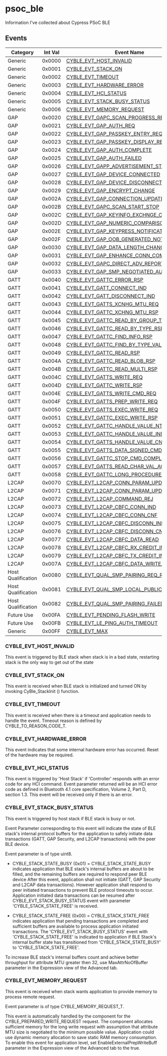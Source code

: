 # psoc_ble
Information I've collected about Cypress PSoC BLE

## Events
| Category | Int Val | Event Name |
| --- | --- | --- |
| Generic | 0x0000 | [CYBLE_EVT_HOST_INVALID](#cyble_evt_host_invalid) |
| Generic | 0x0001 | [CYBLE_EVT_STACK_ON](#cyble_evt_stack_on) |
| Generic | 0x0002 | [CYBLE_EVT_TIMEOUT](#cyble_evt_timeout) |
| Generic | 0x0003 | [CYBLE_EVT_HARDWARE_ERROR](#cyble_evt_hardware_error) |
| Generic | 0x0004 | [CYBLE_EVT_HCI_STATUS](#cyble_evt_hci_status) |
| Generic | 0x0005 | [CYBLE_EVT_STACK_BUSY_STATUS](#cyble_evt_stack_busy_status) |
| Generic | 0x0006 | [CYBLE_EVT_MEMORY_REQUEST](#cyble_evt_memory_request) |
| GAP | 0x0020 | [CYBLE_EVT_GAPC_SCAN_PROGRESS_RESULT](#cyble_evt_gapc_scan_progress_result) |
| GAP | 0x0021 | [CYBLE_EVT_GAP_AUTH_REQ](#cyble_evt_gap_auth_req) |
| GAP | 0x0022 | [CYBLE_EVT_GAP_PASSKEY_ENTRY_REQUEST](#cyble_evt_gap_passkey_entry_request) |
| GAP | 0x0023 | [CYBLE_EVT_GAP_PASSKEY_DISPLAY_REQUEST](#cyble_evt_gap_passkey_display_request) |
| GAP | 0x0024 | [CYBLE_EVT_GAP_AUTH_COMPLETE](#cyble_evt_gap_auth_complete) |
| GAP | 0x0025 | [CYBLE_EVT_GAP_AUTH_FAILED](#cyble_evt_gap_auth_failed) |
| GAP | 0x0026 | [CYBLE_EVT_GAPP_ADVERTISEMENT_START_STOP](#cyble_evt_gapp_advertisement_start_stop) |
| GAP | 0x0027 | [CYBLE_EVT_GAP_DEVICE_CONNECTED](#cyble_evt_gap_device_connected) |
| GAP | 0x0028 | [CYBLE_EVT_GAP_DEVICE_DISCONNECTED](#cyble_evt_gap_device_disconnected) |
| GAP | 0x0029 | [CYBLE_EVT_GAP_ENCRYPT_CHANGE](#cyble_evt_gap_encrypt_change) |
| GAP | 0x002A | [CYBLE_EVT_GAP_CONNECTION_UPDATE_COMPLETE](#cyble_evt_gap_connection_update_complete) |
| GAP | 0x002B | [CYBLE_EVT_GAPC_SCAN_START_STOP](#cyble_evt_gapc_scan_start_stop) |
| GAP | 0x002C | [CYBLE_EVT_GAP_KEYINFO_EXCHNGE_CMPLT](#cyble_evt_gap_keyinfo_exchnge_cmplt) |
| GAP | 0x002D | [CYBLE_EVT_GAP_NUMERIC_COMPARISON_REQUEST](#cyble_evt_gap_numeric_comparison_request) |
| GAP | 0x002E | [CYBLE_EVT_GAP_KEYPRESS_NOTIFICATION](#cyble_evt_gap_keypress_notification) |
| GAP | 0x002F | [CYBLE_EVT_GAP_OOB_GENERATED_NOTIFICATION](#cyble_evt_gap_oob_generated_notification) |
| GAP | 0x0030 | [CYBLE_EVT_GAP_DATA_LENGTH_CHANGE](#cyble_evt_gap_data_length_change) |
| GAP | 0x0031 | [CYBLE_EVT_GAP_ENHANCE_CONN_COMPLETE](#cyble_evt_gap_enhance_conn_complete) |
| GAP | 0x0032 | [CYBLE_EVT_GAPC_DIRECT_ADV_REPORT](#cyble_evt_gapc_direct_adv_report) |
| GAP | 0x0033 | [CYBLE_EVT_GAP_SMP_NEGOTIATED_AUTH_INFO](#cyble_evt_gap_smp_negotiated_auth_info) |
| GATT | 0x0040 | [CYBLE_EVT_GATTC_ERROR_RSP](#cyble_evt_gattc_error_rsp) |
| GATT | 0x0041 | [CYBLE_EVT_GATT_CONNECT_IND](#cyble_evt_gatt_connect_ind) |
| GATT | 0x0042 | [CYBLE_EVT_GATT_DISCONNECT_IND](#cyble_evt_gatt_disconnect_ind) |
| GATT | 0x0043 | [CYBLE_EVT_GATTS_XCNHG_MTU_REQ](#cyble_evt_gatts_xcnhg_mtu_req) |
| GATT | 0x0044 | [CYBLE_EVT_GATTC_XCHNG_MTU_RSP](#cyble_evt_gattc_xchng_mtu_rsp) |
| GATT | 0x0045 | [CYBLE_EVT_GATTC_READ_BY_GROUP_TYPE_RSP](#cyble_evt_gattc_read_by_group_type_rsp) |
| GATT | 0x0046 | [CYBLE_EVT_GATTC_READ_BY_TYPE_RSP](#cyble_evt_gattc_read_by_type_rsp) |
| GATT | 0x0047 | [CYBLE_EVT_GATTC_FIND_INFO_RSP](#cyble_evt_gattc_find_info_rsp) |
| GATT | 0x0048 | [CYBLE_EVT_GATTC_FIND_BY_TYPE_VALUE_RSP](#cyble_evt_gattc_find_by_type_value_rsp) |
| GATT | 0x0049 | [CYBLE_EVT_GATTC_READ_RSP](#cyble_evt_gattc_read_rsp) |
| GATT | 0x004A | [CYBLE_EVT_GATTC_READ_BLOB_RSP](#cyble_evt_gattc_read_blob_rsp) |
| GATT | 0x004B | [CYBLE_EVT_GATTC_READ_MULTI_RSP](#cyble_evt_gattc_read_multi_rsp) |
| GATT | 0x004C | [CYBLE_EVT_GATTS_WRITE_REQ](#cyble_evt_gatts_write_req) |
| GATT | 0x004D | [CYBLE_EVT_GATTC_WRITE_RSP](#cyble_evt_gattc_write_rsp) |
| GATT | 0x004E | [CYBLE_EVT_GATTS_WRITE_CMD_REQ](#cyble_evt_gatts_write_cmd_req) |
| GATT | 0x004F | [CYBLE_EVT_GATTS_PREP_WRITE_REQ](#cyble_evt_gatts_prep_write_req) |
| GATT | 0x0050 | [CYBLE_EVT_GATTS_EXEC_WRITE_REQ](#cyble_evt_gatts_exec_write_req) |
| GATT | 0x0051 | [CYBLE_EVT_GATTC_EXEC_WRITE_RSP](#cyble_evt_gattc_exec_write_rsp) |
| GATT | 0x0052 | [CYBLE_EVT_GATTC_HANDLE_VALUE_NTF](#cyble_evt_gattc_handle_value_ntf) |
| GATT | 0x0053 | [CYBLE_EVT_GATTC_HANDLE_VALUE_IND](#cyble_evt_gattc_handle_value_ind) |
| GATT | 0x0054 | [CYBLE_EVT_GATTS_HANDLE_VALUE_CNF](#cyble_evt_gatts_handle_value_cnf) |
| GATT | 0x0055 | [CYBLE_EVT_GATTS_DATA_SIGNED_CMD_REQ](#cyble_evt_gatts_data_signed_cmd_req) |
| GATT | 0x0056 | [CYBLE_EVT_GATTC_STOP_CMD_COMPLETE](#cyble_evt_gattc_stop_cmd_complete) |
| GATT | 0x0057 | [CYBLE_EVT_GATTS_READ_CHAR_VAL_ACCESS_REQ](#cyble_evt_gatts_read_char_val_access_req) |
| GATT | 0x0058 | [CYBLE_EVT_GATTC_LONG_PROCEDURE_END](#cyble_evt_gattc_long_procedure_end) |
| L2CAP | 0x0070 | [CYBLE_EVT_L2CAP_CONN_PARAM_UPDATE_REQ](#cyble_evt_l2cap_conn_param_update_req) |
| L2CAP | 0x0071 | [CYBLE_EVT_L2CAP_CONN_PARAM_UPDATE_RSP](#cyble_evt_l2cap_conn_param_update_rsp) |
| L2CAP | 0x0072 | [CYBLE_EVT_L2CAP_COMMAND_REJ](#cyble_evt_l2cap_command_rej) |
| L2CAP | 0x0073 | [CYBLE_EVT_L2CAP_CBFC_CONN_IND](#cyble_evt_l2cap_cbfc_conn_ind) |
| L2CAP | 0x0074 | [CYBLE_EVT_L2CAP_CBFC_CONN_CNF](#cyble_evt_l2cap_cbfc_conn_cnf) |
| L2CAP | 0x0075 | [CYBLE_EVT_L2CAP_CBFC_DISCONN_IND](#cyble_evt_l2cap_cbfc_disconn_ind) |
| L2CAP | 0x0076 | [CYBLE_EVT_L2CAP_CBFC_DISCONN_CNF](#cyble_evt_l2cap_cbfc_disconn_cnf) |
| L2CAP | 0x0077 | [CYBLE_EVT_L2CAP_CBFC_DATA_READ](#cyble_evt_l2cap_cbfc_data_read) |
| L2CAP | 0x0078 | [CYBLE_EVT_L2CAP_CBFC_RX_CREDIT_IND](#cyble_evt_l2cap_cbfc_rx_credit_ind) |
| L2CAP | 0x0079 | [CYBLE_EVT_L2CAP_CBFC_TX_CREDIT_IND](#cyble_evt_l2cap_cbfc_tx_credit_ind) |
| L2CAP | 0x007A | [CYBLE_EVT_L2CAP_CBFC_DATA_WRITE_IND](#cyble_evt_l2cap_cbfc_data_write_ind) |
| Host Qualification | 0x0080 | [CYBLE_EVT_QUAL_SMP_PAIRING_REQ_RSP](#cyble_evt_qual_smp_pairing_req_rsp) |
| Host Qualification | 0x0081 | [CYBLE_EVT_QUAL_SMP_LOCAL_PUBLIC_KEY](#cyble_evt_qual_smp_local_public_key) |
| Host Qualification | 0x0082 | [CYBLE_EVT_QUAL_SMP_PAIRING_FAILED_CMD](#cyble_evt_qual_smp_pairing_failed_cmd) |
| Future Use | 0x00FA | [CYBLE_EVT_PENDING_FLASH_WRITE](#cyble_evt_pending_flash_write) |
| Future Use | 0x00FB | [CYBLE_EVT_LE_PING_AUTH_TIMEOUT](#cyble_evt_le_ping_auth_timeout) |
| Generic | 0x00FF | [CYBLE_EVT_MAX](#cyble_evt_max) |

### CYBLE_EVT_HOST_INVALID
This event is triggered by BLE stack when stack is in a bad state, restarting stack is the only way to get out
of the state

### CYBLE_EVT_STACK_ON
This event is received when BLE stack is initialized and turned ON by invoking CyBle_StackInit () function.

### CYBLE_EVT_TIMEOUT
This event is received when there is a timeout and application needs to handle the event. Timeout reason is
defined by CYBLE_TO_REASON_CODE_T.

### CYBLE_EVT_HARDWARE_ERROR
This event indicates that some internal hardware error has occurred. Reset of the hardware may be required.

### CYBLE_EVT_HCI_STATUS
This event is triggered by 'Host Stack' if 'Controller' responds with an error code for any HCI command.
Event parameter returned will be an HCI error code as defined in Bluetooth 4.1 core specification, Volume 2,
Part D, section 1.3. This event will be received only if there is an error.

### CYBLE_EVT_STACK_BUSY_STATUS
This event is triggered by host stack if BLE stack is busy or not. 

Event Parameter corresponding to this event will indicate the state of BLE stack's internal protocol buffers
for the application to safely initiate data transactions (GATT, GAP Security, and L2CAP transactions)
with the peer BLE device.

Event parameter is of type uint8.

* CYBLE_STACK_STATE_BUSY (0x01) = CYBLE_STACK_STATE_BUSY indicates application that BLE stack's internal buffers
    are about to be filled, and the remaining buffers are required to respond peer BLE device
    After this event, application shall not initiate (GATT, GAP Security and L2CAP data transactions). 
    However application shall respond to peer initiated transactions to prevent BLE protocol timeouts
    to occur.
    Application initiated data transactions can be resumed after CYBLE_EVT_STACK_BUSY_STATUS
    event with parameter 'CYBLE_STACK_STATE_FREE' is received.

* CYBLE_STACK_STATE_FREE (0x00) = CYBLE_STACK_STATE_FREE indicates application that pending transactions are completed
    and sufficient buffers are available to process application initiated transactions.
    The 'CYBLE_EVT_STACK_BUSY_STATUS' event with 'CYBLE_STACK_STATE_FREE' is indicated to 
    application if BLE Stack's internal buffer state has transitioned from 'CYBLE_STACK_STATE_BUSY'
    to 'CYBLE_STACK_STATE_FREE'.

To increase BLE stack's internal buffers count and achieve better throughput for attribute MTU greater then 32, 
use MaxAttrNoOfBuffer parameter in the Expression view of the Advanced tab.   

### CYBLE_EVT_MEMORY_REQUEST
This event is received when stack wants application to provide memory to process remote request.

Event parameter is of type CYBLE_MEMORY_REQUEST_T.

This event is automatically handled by the component for the CYBLE_PREPARED_WRITE_REQUEST request. 
The component allocates sufficient memory for the long write request with assumption that attribute MTU size 
is negotiated to the minimum possible value. Application could use dynamic memory allocation to save static 
RAM memory consumption. To enable this event for application level, set EnableExternalPrepWriteBuff parameter
in the Expression view of the Advanced tab to the true.    